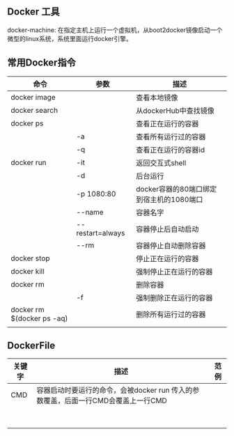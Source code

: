 ## Docker 工具

docker-machine: 在指定主机上运行一个虚拟机，从boot2docker镜像启动一个微型的linux系统，系统里面运行docker引擎。



## 常用Docker指令

| 命令                       | 参数             | 描述                                     |
| -------------------------- | ---------------- | ---------------------------------------- |
| docker image               |                  | 查看本地镜像                             |
| docker search              |                  | 从dockerHub中查找镜像                    |
| docker ps                  |                  | 查看正在运行的容器                       |
|                            | -a               | 查看所有运行过的容器                     |
|                            | -q               | 查看正在运行的容器id                     |
| docker run                 | -it              | 返回交互式shell                          |
|                            | -d               | 后台运行                                 |
|                            | -p 1080:80       | docker容器的80端口绑定到宿主机的1080端口 |
|                            | --name           | 容器名字                                 |
|                            | --restart=always | 容器停止后自动启动                       |
|                            | --rm             | 容器停止自动删除容器                     |
| docker stop                |                  | 停止正在运行的容器                       |
| docker kill                |                  | 强制停止正在运行的容器                   |
| docker rm                  |                  | 删除容器                                 |
|                            | -f               | 强制删除正在运行的容器                   |
| docker rm $(docker ps -aq) |                  | 删除所有运行过的容器                     |
|                            |                  |                                          |





## DockerFile

| 关键字 | 描述                                                         | 范例 |
| ------ | ------------------------------------------------------------ | ---- |
| CMD    | 容器启动时要运行的命令，会被docker run 传入的参数覆盖，后面一行CMD会覆盖上一行CMD |      |
|        |                                                              |      |
|        |                                                              |      |
|        |                                                              |      |
|        |                                                              |      |
|        |                                                              |      |
|        |                                                              |      |
|        |                                                              |      |
|        |                                                              |      |

